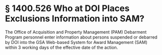 # § 1400.526   Who at DOI Places Exclusions Information into SAM?

The Office of Acquisition and Property Management (PAM) Debarment Program personnel enter information about persons suspended or debarred by DOI into the GSA Web-based System for Award Management (SAM) within 3 working days of the effective date of the action.




